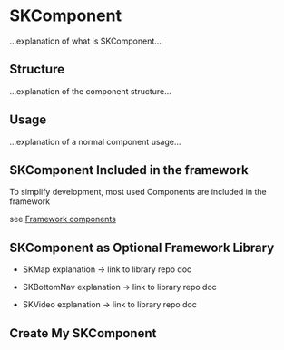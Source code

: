# SKComponent

...explanation of what is SKComponent...

## Structure

...explanation of the component structure...

## Usage

...explanation of a normal component usage...

## SKComponent Included in the framework

To simplify development, most used Components are included in the framework

see [Framework components](framework_components/readme.md)

## SKComponent as Optional Framework Library



- SKMap
  explanation -> link to library repo doc

- SKBottomNav
  explanation -> link to library repo doc

- SKVideo
  explanation -> link to library repo doc

## Create My SKComponent
